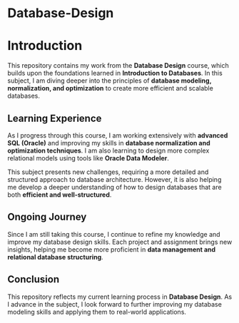 # Database-Design
# Introduction

This repository contains my work from the **Database Design** course, which builds upon the foundations learned in **Introduction to Databases**. In this subject, I am diving deeper into the principles of **database modeling, normalization, and optimization** to create more efficient and scalable databases.

## Learning Experience

As I progress through this course, I am working extensively with **advanced SQL (Oracle)** and improving my skills in **database normalization and optimization techniques**. I am also learning to design more complex relational models using tools like **Oracle Data Modeler**.

This subject presents new challenges, requiring a more detailed and structured approach to database architecture. However, it is also helping me develop a deeper understanding of how to design databases that are both **efficient and well-structured**.

## Ongoing Journey

Since I am still taking this course, I continue to refine my knowledge and improve my database design skills. Each project and assignment brings new insights, helping me become more proficient in **data management and relational database structuring**.

## Conclusion

This repository reflects my current learning process in **Database Design**. As I advance in the subject, I look forward to further improving my database modeling skills and applying them to real-world applications.
